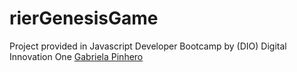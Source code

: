 # rierGenesisGame
Project provided in Javascript Developer Bootcamp by (DIO) Digital Innovation One 
[Gabriela Pinhero](https://github.com/SpruceGabriela)
